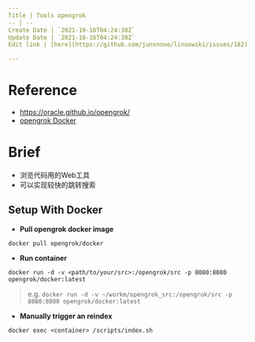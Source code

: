 ```yaml
---
Title | Tools opengrok
-- | --
Create Date | `2021-10-16T04:24:38Z`
Update Date | `2021-10-16T04:24:38Z`
Edit link | [here](https://github.com/junxnone/linuxwiki/issues/182)

---
```

# Reference
- https://oracle.github.io/opengrok/
- [opengrok Docker](https://hub.docker.com/r/opengrok/docker/)

# Brief
- 浏览代码用的Web工具 
- 可以实现较快的跳转搜索

## Setup With Docker

- **Pull opengrok docker image**
```
docker pull opengrok/docker
```

- **Run container**
```
docker run -d -v <path/to/your/src>:/opengrok/src -p 8080:8080 opengrok/docker:latest
```

> e.g. 
`docker run -d -v ~/workm/opengrok_src:/opengrok/src -p 8080:8080 opengrok/docker:latest`

- **Manually trigger an reindex**

```
docker exec <container> /scripts/index.sh
```
